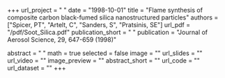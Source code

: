 +++
url_project = " "
date = "1998-10-01"
title = "Flame synthesis of composite carbon black-fumed silica nanostructured particles"
authors = ["Spicer, PT", "Artelt, C", "Sanders, S", "Pratsinis, SE"]
url_pdf = "/pdf/Soot_Silica.pdf"
publication_short = " "
publication = "Journal of Aerosol Science, 29, 647-659 (1998)"

abstract = " "
math = true
selected = false
image = ""
url_slides = ""
url_video = ""
image_preview = ""
abstract_short = ""
url_code = ""
url_dataset = ""
+++